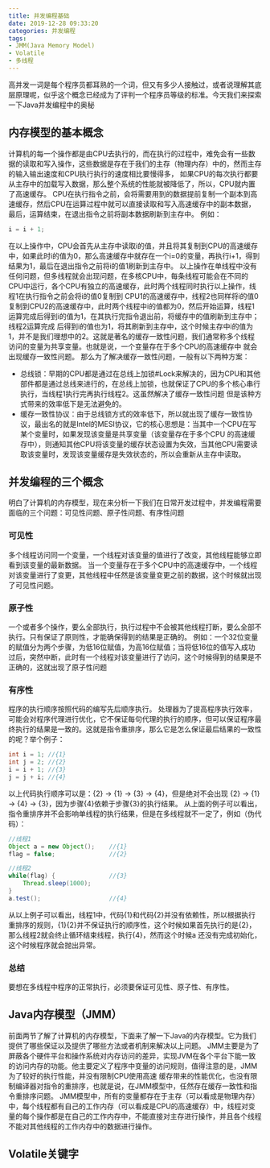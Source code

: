 ```yaml
---
title: 并发编程基础
date: 2019-12-28 09:33:20
categories: 并发编程
tags:
- JMM(Java Memory Model)
- Volatile
- 多线程
---
```

高并发一词是每个程序员都耳熟的一个词，但又有多少人接触过，或者说理解其底层原理呢，似乎这个概念已经成为了评判一个程序员等级的标准。今天我们来探索一下Java并发编程中的奥秘

## 内存模型的基本概念
计算机的每一个操作都是由CPU去执行的，而在执行的过程中，难免会有一些数据的读取和写入操作，这些数据是存在于我们的主存（物理内存）中的，然而主存的输入输出速度和CPU执行执行的速度相比要慢得多，
如果CPU的每次执行都要从主存中的加载写入数据，那么整个系统的性能就被降低了，所以，CPU就内置了高速缓存。
CPU在执行指令之前，会将需要用到的数据提前复制一个副本到高速缓存，然后CPU在运算过程中就可以直接读取和写入高速缓存中的副本数据，最后，运算结束，在退出指令之前将副本数据刷新到主存中。
例如：
```java
i = i + 1;
```
在以上操作中，CPU会首先从主存中读取i的值，并且将其复制到CPU的高速缓存中，如果此时i的值为0，那么高速缓存中就存在一个i=0的变量，再执行i+1，得到结果为1，最后在退出指令之前将i的值1刷新到主存中。
以上操作在单线程中没有任何问题，但多线程就会出现问题，在多核CPU中，每条线程可能会在不同的CPU中运行，各个CPU有独立的高速缓存，此时两个线程同时执行以上操作，线程1在执行指令之前会将i的值0复制到
CPU1的高速缓存中，线程2也同样将i的值0复制到CPU2的高速缓存中，此时两个线程中i的值都为0，然后开始运算，线程1运算完成后得到i的值为1，在其执行完指令退出前，将缓存中的值刷新到主存中；线程2运算完成
后得到i的值也为1，将其刷新到主存中，这个时候主存中i的值为1，并不是我们理想中的2。这就是著名的缓存一致性问题，我们通常称多个线程访问的变量为共享变量。也就是说，一个变量存在于多个CPU的高速缓存中
就会出现缓存一致性问题。
那么为了解决缓存一致性问题，一般有以下两种方案：
* 总线锁：早期的CPU都是通过在总线上加锁#Lock来解决的，因为CPU和其他部件都是通过总线来进行的，在总线上加锁，也就保证了CPU的多个核心串行执行，当线程1执行完再执行线程2。这虽然解决了缓存一致性问题
但是该种方式带来的效率低下是无法避免的。
* 缓存一致性协议：由于总线锁方式的效率低下，所以就出现了缓存一致性协议，最出名的就是Intel的MESI协议，它的核心思想是：当其中一个CPU在写某个变量时，如果发现该变量是共享变量（该变量存在于多个CPU
的高速缓存中），则通知其他CPU将该变量的缓存状态设置为失效，当其他CPU需要读取该变量时，发现该变量缓存是失效状态的，所以会重新从主存中读取。

## 并发编程的三个概念
明白了计算机的内存模型，现在来分析一下我们在日常开发过程中，并发编程需要面临的三个问题：可见性问题、原子性问题、有序性问题

### 可见性
多个线程访问同一个变量，一个线程对该变量的值进行了改变，其他线程能够立即看到该变量的最新数据。
当一个变量存在于多个CPU中的高速缓存中，一个线程对该变量进行了变更，其他线程中任然是该变量变更之前的数据，这个时候就出现了可见性问题。

### 原子性
一个或者多个操作，要么全部执行，执行过程中不会被其他线程打断，要么全部不执行。只有保证了原则性，才能确保得到的结果是正确的。
例如：一个32位变量的赋值分为两个步骤，为低16位赋值，为高16位赋值；当将低16位的值写入成功过后，突然中断，此时有一个线程对该变量进行了访问，这个时候得到的结果是不正确的，这就出现了原子性问题

### 有序性
程序的执行顺序按照代码的编写先后顺序执行。
处理器为了提高程序执行效率，可能会对程序代理进行优化，它不保证每句代理的执行的顺序，但可以保证程序最终执行的结果是一致的。这就是指令重排序，那么它是怎么保证最后结果的一致性的呢？举个例子：
```java
int i = 1; //{1}
int j = 2; //{2}
i = i + 1; //{3}
j = j + i; //{4}
```
以上代码执行顺序可以是：{2} -> {1} -> {3} -> {4}，但是绝对不会出现 {2} -> {1} -> {4} -> {3}，因为步骤{4}依赖于步骤{3}的执行结果。
从上面的例子可以看出，指令重排序并不会影响单线程的执行结果，但是在多线程就不一定了，例如（伪代码）：
```java
//线程1
Object a = new Object();    //{1}
flag = false;               //{2}

//线程2
while(flag) {               //{3}
    Thread.sleep(1000);
}
a.test();                   //{4}
```
从以上例子可以看出，线程1中，代码{1}和代码{2}并没有依赖性，所以根据执行重排序的规则，{1}{2}并不保证执行的顺序性，这个时候如果首先执行的是{2}，那么线程2就会终止循环结束线程，执行{4}，然而这个时候a
还没有完成初始化，这个时候程序就会抛出异常。

### 总结
要想在多线程中程序的正常执行，必须要保证可见性、原子性、有序性。

## Java内存模型（JMM）
前面两节了解了计算机的内存模型，下面来了解一下Java的内存模型。它为我们提供了哪些保证以及提供了哪些方法或者机制来解决以上问题。
JMM主要是为了屏蔽各个硬件平台和操作系统对内存访问的差异，实现JVM在各个平台下能一致的访问内存的功能。他主要定义了程序中变量的访问规则，值得注意的是，JMM为了较好的执行性能，并没有限制CPU使用高速
缓存带来的性能优化，也没有限制编译器对指令的重排序，也就是说，在JMM模型中，任然存在缓存一致性和指令重排序问题。
JMM模型中，所有的变量都存在于主存（可以看成是物理内存）中，每个线程都有自己的工作内存（可以看成是CPU的高速缓存）中，线程对变量的每个操作都是在自己的工作内存中，不能直接对主存进行操作，并且各个线程
不能对其他线程的工作内存中的数据进行操作。


## Volatile关键字